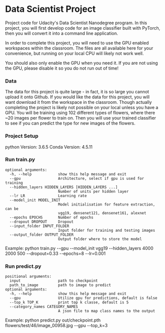 # Data Scientist Project

Project code for Udacity's Data Scientist Nanodegree program. In this project, you will first develop code for an image classifier built with PyTorch, then you will convert it into a command line application.

In order to complete this project, you will need to use the GPU enabled workspaces within the classroom.  The files are all available here for your convenience, but running on your local CPU will likely not work well.

You should also only enable the GPU when you need it. If you are not using the GPU, please disable it so you do not run out of time!

### Data

The data for this project is quite large - in fact, it is so large you cannot upload it onto Github.  If you would like the data for this project, you will want download it from the workspace in the classroom.  Though actually completing the project is likely not possible on your local unless you have a GPU.  You will be training using 102 different types of flowers, where there ~20 images per flower to train on.  Then you will use your trained classifier to see if you can predict the type for new images of the flowers.

### Project Setup

python Version: 3.6.5
Conda Version: 4.5.11

### Run train.py
```
optional arguments:
  -h, --help            show this help message and exit
  --gpu                 Architecture, select if gpu is used for training
  --hidden_layers HIDDEN_LAYERS [HIDDEN_LAYERS ...]
                        Number of units per hidden layer
  --lr LR               Learning rate
  --model_init MODEL_INIT
                        Model initialisation for feature extraction, can be
                        vgg19, densenet121, densenet161, alexnet
  --epochs EPOCHS       Number of epochs
  --dropout DROPOUT     Dropout
  --input_folder INPUT_FOLDER
                        Input folder for training and testing images
  --output_folder OUTPUT_FOLDER
                        Output folder where to store the model

```

Example: python train.py --gpu --model_init vgg19 --hidden_layers 4000 2000 500 --dropout=0.33 --epochs=8 --lr=0.001

### Run predict.py
```
positional arguments:
  input                 path to checkpoint
  path_to_image         path to image to predict
optional arguments:
  -h, --help            show this help message and exit
  --gpu                 Utilize gpu for predictions, default is false
  --top_k TOP_K         print top k classe, default is 5
  --category_names CATEGORY_NAMES
                        A json file to map class names to the output

```

Example: python predict.py out/checkpoint.pth flowers/test/46/image_00958.jpg --gpu --top_k=3

